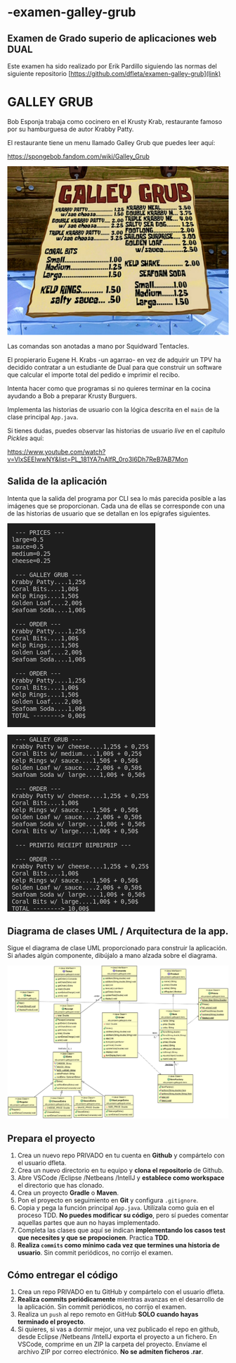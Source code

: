 # -examen-galley-grub

## Examen de Grado superio de aplicaciones web DUAL

Este examen ha sido realizado por Erik Pardillo siguiendo las normas del siguiente repositorio
[https://github.com/dfleta/examen-galley-grub](link)

# GALLEY GRUB

Bob Esponja trabaja como cocinero en el Krusty Krab, restaurante famoso por su hamburguesa de autor Krabby Patty.

El restaurante tiene un menu llamado Galley Grub que puedes leer aquí:

https://spongebob.fandom.com/wiki/Galley_Grub

![Interfaz de usuario](./doc/Mermaid_Man_and_Barnacle_Boy_V.png "Galley Grub")

Las comandas son anotadas a mano por Squidward Tentacles.

El propierario Eugene H. Krabs -un agarrao- en vez de adquirir un TPV ha decidido contratar a un estudiante de Dual para que construir un software que calcular el importe total del pedido e imprimir el recibo.

Intenta hacer como que programas si no quieres terminar en la cocina ayudando a Bob a preparar Krusty Burguers.

Implementa las historias de usuario con la lógica descrita en el `main` de la clase principal `App.java`.

Si tienes dudas, puedes observar las historias de usuario _live_ en el capítulo _Pickles_ aquí:

https://www.youtube.com/watch?v=VlxSEEIwwNY&list=PL_181YA7nAlfR_0ro3l6Dh7ReB7AB7Mon

## Salida de la aplicación

Intenta que la salida del programa por CLI sea lo más parecida posible a las imágenes que se proporcionan. Cada una de ellas se corresponde con una de las historias de usuario que se detallan en los epígrafes siguientes.

!["Historias de usuario"](./doc/salida_CLI/CLI_01.png "sneaker info ASCII CLI")

!["Historias de usuario"](./doc/salida_CLI/CLI_02.png "all bids and asks CLI")

## Diagrama de clases UML / Arquitectura de la app.

Sigue el diagrama de clase UML proporcionado para construir la aplicación.
Si añades algún componente, dibújalo a mano alzada sobre el diagrama.

!["Diagrama de clases UML"](./doc/diagrama_clases_UML.png "Diagrama de clases UML")

## Prepara el proyecto

1.  Crea un nuevo repo PRIVADO en tu cuenta en **Github** y compártelo con el usuario dfleta.
2.  Crea un nuevo directorio en tu equipo y **clona el repositorio** de Github.
3.  Abre VSCode /Eclipse /Netbeans /IntelIJ y **establece como workspace** el directorio que has clonado.
4.  Crea un proyecto **Gradle** o **Maven**.
5.  Pon el proyecto en seguimiento en **Git** y configura `.gitignore`.
6.  Copia y pega la función principal `App.java`. Utilízala como guía en el proceso TDD. **No puedes modificar su código**, pero sí puedes comentar aquellas partes que aun no hayas implementado.
7.  Completa las clases que aquí se indican **implementando los casos test que necesites y que se propocionen**. Practica **TDD**.
8.  **Realiza `commits` como mínimo cada vez que termines una historia de usuario**. Sin commit periódicos, no corrijo el examen.

## Cómo entregar el código

1.  Crea un repo PRIVADO en tu GitHub y compártelo con el usuario dfleta.
2.  **Realiza commits periódicamente** mientras avanzas en el desarrollo de la aplicación. Sin commit periódicos, no corrijo el examen.
3.  Realiza un `push` al repo remoto en GitHub **SOLO cuando hayas terminado el proyecto**.
4.  Si quieres, si vas a dormir mejor, una vez publicado el repo en github, desde Eclipse /Netbeans /IntelIJ exporta el proyecto a un fichero. En VSCode, comprime en un ZIP la carpeta del proyecto. Envíame el archivo ZIP por correo electrónico. **No se admiten ficheros .rar**.

